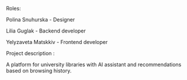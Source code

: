 Roles:

Polina Snuhurska - Designer

Lilia Guglak - Backend developer

Yelyzaveta Matskkiv - Frontend developer

Project description :

A platform for university libraries with AI assistant and recommendations based on browsing history.





